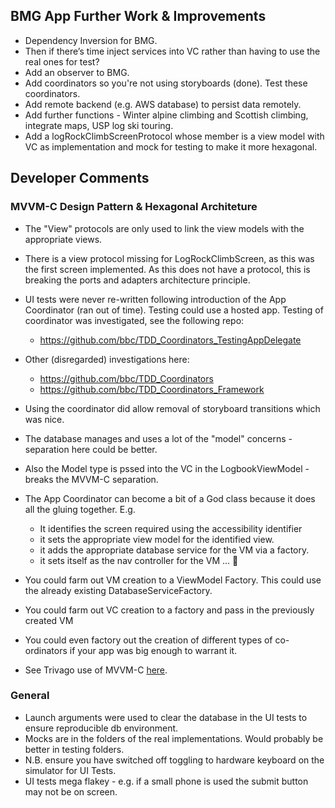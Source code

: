 ## BMG App Further Work & Improvements

- Dependency Inversion for BMG.
- Then if there’s time inject services into VC rather than having to use the real ones for test? 
- Add an observer to BMG.
- Add coordinators so you're not using storyboards (done). Test these coordinators.
- Add remote backend (e.g. AWS database) to persist data remotely. 
- Add further functions - Winter  alpine climbing and Scottish climbing, integrate maps, USP log ski touring.
- Add a logRockClimbScreenProtocol whose member is a view model with VC as implementation and mock for testing to make it more hexagonal.

## Developer Comments

### MVVM-C Design Pattern & Hexagonal Architeture

- The "View" protocols are only used to link the view models with the appropriate views. 
- There is a view protocol missing for LogRockClimbScreen, as this was the first screen implemented. As this does not have a protocol, this is breaking the ports and adapters architecture principle.

- UI tests were never re-written following introduction of the App Coordinator (ran out of time). Testing could use a hosted app. Testing of coordinator was investigated, see the following repo: 
	- https://github.com/bbc/TDD_Coordinators_TestingAppDelegate

- Other (disregarded) investigations here:
	- https://github.com/bbc/TDD_Coordinators
	- https://github.com/bbc/TDD_Coordinators_Framework

- Using the coordinator did allow removal of storyboard transitions which was nice.

- The database manages and uses a lot of the "model" concerns - separation here could be better. 
- Also the Model type is pssed into the VC in the LogbookViewModel - breaks the MVVM-C separation. 


- The App Coordinator can become a bit of a God class because it does all the gluing together. E.g. 
	- It identifies the screen required using the accessibility identifier
	- it sets the appropriate view model for the identified view. 
	- it adds the appropriate database service for the VM via a factory.
	- it sets itself as the nav controller for the VM
	... 🙈

- You could farm out VM creation to a ViewModel Factory. This could use the already existing DatabaseServiceFactory. 
- You could farm out VC creation to a factory and pass in the previously created VM 
- You could even factory out the creation of different types of co-ordinators if your app was big enough to warrant it. 
- See Trivago use of MVVM-C [here](https://tech.trivago.com/post/2016-08-26-mvvmc/).

### General

- Launch arguments were used to clear the database in the UI tests to ensure reproducible db environment.
- Mocks are in the folders of the real implementations. Would probably be better in testing folders.
- N.B. ensure you have switched off toggling to hardware keyboard on the simulator for UI Tests. 
- UI tests mega flakey - e.g. if a small phone is used the submit button may not be on screen. 

